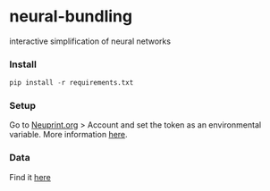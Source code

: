 # neural-bundling
interactive simplification of neural networks


### Install
```python
pip install -r requirements.txt
```

### Setup

Go to [Neuprint.org](https://neuprint.janelia.org/) > Account and set the token as an environmental variable. More information [here](https://connectome-neuprint.github.io/neuprint-python/docs/quickstart.html#create-the-client). 

### Data
Find it [here](https://drive.google.com/drive/folders/1skhPuTlLlDiPNcxSNSRQM35vYrhn-qtg)



